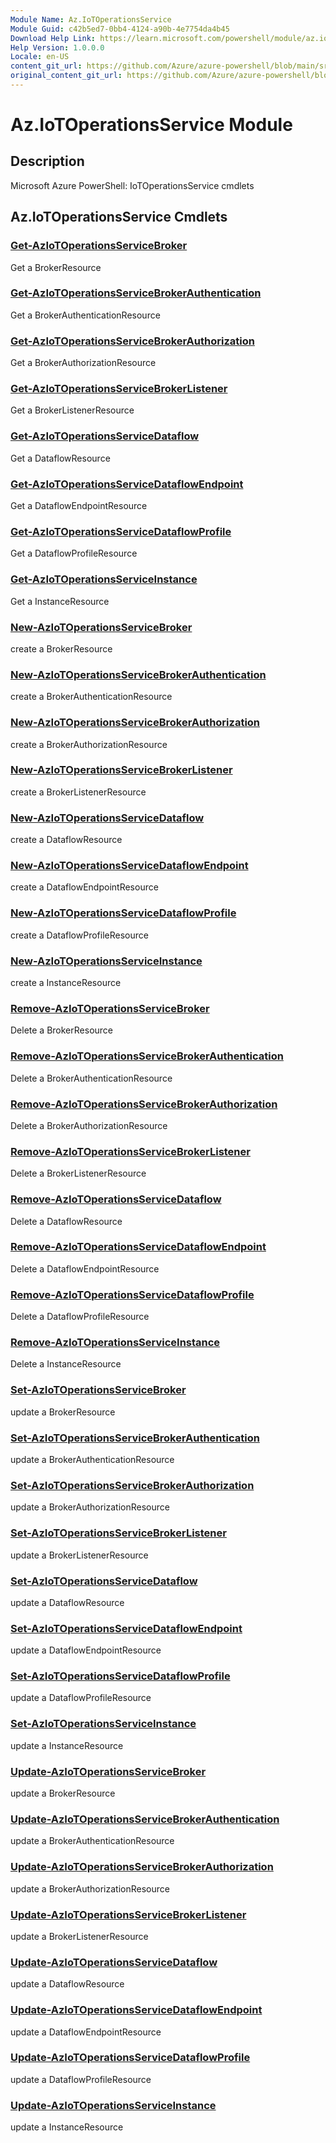 ```yaml
---
Module Name: Az.IoTOperationsService
Module Guid: c42b5ed7-0bb4-4124-a90b-4e7754da4b45
Download Help Link: https://learn.microsoft.com/powershell/module/az.iotoperationsservice
Help Version: 1.0.0.0
Locale: en-US
content_git_url: https://github.com/Azure/azure-powershell/blob/main/src/IoTOperationsService/IoTOperationsService/help/Az.IoTOperationsService.md
original_content_git_url: https://github.com/Azure/azure-powershell/blob/main/src/IoTOperationsService/IoTOperationsService/help/Az.IoTOperationsService.md
---
```


# Az.IoTOperationsService Module
## Description
Microsoft Azure PowerShell: IoTOperationsService cmdlets

## Az.IoTOperationsService Cmdlets
### [Get-AzIoTOperationsServiceBroker](Get-AzIoTOperationsServiceBroker.md)
Get a BrokerResource

### [Get-AzIoTOperationsServiceBrokerAuthentication](Get-AzIoTOperationsServiceBrokerAuthentication.md)
Get a BrokerAuthenticationResource

### [Get-AzIoTOperationsServiceBrokerAuthorization](Get-AzIoTOperationsServiceBrokerAuthorization.md)
Get a BrokerAuthorizationResource

### [Get-AzIoTOperationsServiceBrokerListener](Get-AzIoTOperationsServiceBrokerListener.md)
Get a BrokerListenerResource

### [Get-AzIoTOperationsServiceDataflow](Get-AzIoTOperationsServiceDataflow.md)
Get a DataflowResource

### [Get-AzIoTOperationsServiceDataflowEndpoint](Get-AzIoTOperationsServiceDataflowEndpoint.md)
Get a DataflowEndpointResource

### [Get-AzIoTOperationsServiceDataflowProfile](Get-AzIoTOperationsServiceDataflowProfile.md)
Get a DataflowProfileResource

### [Get-AzIoTOperationsServiceInstance](Get-AzIoTOperationsServiceInstance.md)
Get a InstanceResource

### [New-AzIoTOperationsServiceBroker](New-AzIoTOperationsServiceBroker.md)
create a BrokerResource

### [New-AzIoTOperationsServiceBrokerAuthentication](New-AzIoTOperationsServiceBrokerAuthentication.md)
create a BrokerAuthenticationResource

### [New-AzIoTOperationsServiceBrokerAuthorization](New-AzIoTOperationsServiceBrokerAuthorization.md)
create a BrokerAuthorizationResource

### [New-AzIoTOperationsServiceBrokerListener](New-AzIoTOperationsServiceBrokerListener.md)
create a BrokerListenerResource

### [New-AzIoTOperationsServiceDataflow](New-AzIoTOperationsServiceDataflow.md)
create a DataflowResource

### [New-AzIoTOperationsServiceDataflowEndpoint](New-AzIoTOperationsServiceDataflowEndpoint.md)
create a DataflowEndpointResource

### [New-AzIoTOperationsServiceDataflowProfile](New-AzIoTOperationsServiceDataflowProfile.md)
create a DataflowProfileResource

### [New-AzIoTOperationsServiceInstance](New-AzIoTOperationsServiceInstance.md)
create a InstanceResource

### [Remove-AzIoTOperationsServiceBroker](Remove-AzIoTOperationsServiceBroker.md)
Delete a BrokerResource

### [Remove-AzIoTOperationsServiceBrokerAuthentication](Remove-AzIoTOperationsServiceBrokerAuthentication.md)
Delete a BrokerAuthenticationResource

### [Remove-AzIoTOperationsServiceBrokerAuthorization](Remove-AzIoTOperationsServiceBrokerAuthorization.md)
Delete a BrokerAuthorizationResource

### [Remove-AzIoTOperationsServiceBrokerListener](Remove-AzIoTOperationsServiceBrokerListener.md)
Delete a BrokerListenerResource

### [Remove-AzIoTOperationsServiceDataflow](Remove-AzIoTOperationsServiceDataflow.md)
Delete a DataflowResource

### [Remove-AzIoTOperationsServiceDataflowEndpoint](Remove-AzIoTOperationsServiceDataflowEndpoint.md)
Delete a DataflowEndpointResource

### [Remove-AzIoTOperationsServiceDataflowProfile](Remove-AzIoTOperationsServiceDataflowProfile.md)
Delete a DataflowProfileResource

### [Remove-AzIoTOperationsServiceInstance](Remove-AzIoTOperationsServiceInstance.md)
Delete a InstanceResource

### [Set-AzIoTOperationsServiceBroker](Set-AzIoTOperationsServiceBroker.md)
update a BrokerResource

### [Set-AzIoTOperationsServiceBrokerAuthentication](Set-AzIoTOperationsServiceBrokerAuthentication.md)
update a BrokerAuthenticationResource

### [Set-AzIoTOperationsServiceBrokerAuthorization](Set-AzIoTOperationsServiceBrokerAuthorization.md)
update a BrokerAuthorizationResource

### [Set-AzIoTOperationsServiceBrokerListener](Set-AzIoTOperationsServiceBrokerListener.md)
update a BrokerListenerResource

### [Set-AzIoTOperationsServiceDataflow](Set-AzIoTOperationsServiceDataflow.md)
update a DataflowResource

### [Set-AzIoTOperationsServiceDataflowEndpoint](Set-AzIoTOperationsServiceDataflowEndpoint.md)
update a DataflowEndpointResource

### [Set-AzIoTOperationsServiceDataflowProfile](Set-AzIoTOperationsServiceDataflowProfile.md)
update a DataflowProfileResource

### [Set-AzIoTOperationsServiceInstance](Set-AzIoTOperationsServiceInstance.md)
update a InstanceResource

### [Update-AzIoTOperationsServiceBroker](Update-AzIoTOperationsServiceBroker.md)
update a BrokerResource

### [Update-AzIoTOperationsServiceBrokerAuthentication](Update-AzIoTOperationsServiceBrokerAuthentication.md)
update a BrokerAuthenticationResource

### [Update-AzIoTOperationsServiceBrokerAuthorization](Update-AzIoTOperationsServiceBrokerAuthorization.md)
update a BrokerAuthorizationResource

### [Update-AzIoTOperationsServiceBrokerListener](Update-AzIoTOperationsServiceBrokerListener.md)
update a BrokerListenerResource

### [Update-AzIoTOperationsServiceDataflow](Update-AzIoTOperationsServiceDataflow.md)
update a DataflowResource

### [Update-AzIoTOperationsServiceDataflowEndpoint](Update-AzIoTOperationsServiceDataflowEndpoint.md)
update a DataflowEndpointResource

### [Update-AzIoTOperationsServiceDataflowProfile](Update-AzIoTOperationsServiceDataflowProfile.md)
update a DataflowProfileResource

### [Update-AzIoTOperationsServiceInstance](Update-AzIoTOperationsServiceInstance.md)
update a InstanceResource

